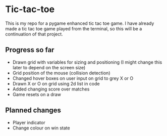 # Tic-tac-toe
This is my repo for a pygame enhanced tic tac toe game. I have already made a tic tac toe game played from the terminal, so this will be a continuation of that project.

## Progress so far
* Drawn grid with variables for sizing and positioning (I might change this later to depend on the screen size)
* Grid position of the mouse (collision detection)
* Changed hover boxes on user input on grid to grey X or O 
* Drawn X or O on grid using 2d list in code
* Added changing score over matches
* Game resets on a draw

## Planned changes
* Player indicator
* Change colour on win state